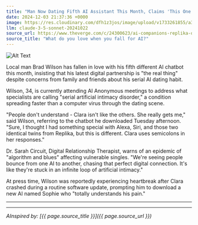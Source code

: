 ```yaml
---
title: "Man Now Dating Fifth AI Assistant This Month, Claims 'This One's Different'"
date: 2024-12-03 21:37:36 +0000
image: https://res.cloudinary.com/dfh1z3jos/image/upload/v1733261855/a339jclldr63985pqlpq.jpg
llm: claude-3-5-sonnet-20241022
source_url: https://www.theverge.com/c/24300623/ai-companions-replika-openai-chatgpt-assistant-romance
source_title: "What do you love when you fall for AI?"
---
```

![Alt Text](https://res.cloudinary.com/dfh1z3jos/image/upload/v1733261855/a339jclldr63985pqlpq.jpg "A man sits comfortably on a stylish couch, excitedly showing off his latest AI assistant, which takes the form of a sleek, humanoid robot with sparkling eyes. Around him are various discarded AIs, each with different designs and expressions, looking slightly annoyed or confused. The room is filled with heart-shaped balloons and a playful banner that reads 'AI Appreciation Month!' with a calendar showing the current date circled, photographic style.")

Local man Brad Wilson has fallen in love with his fifth different AI chatbot this month, insisting that his latest digital partnership is "the real thing" despite concerns from family and friends about his serial AI dating habit.

Wilson, 34, is currently attending AI Anonymous meetings to address what specialists are calling "serial artificial intimacy disorder," a condition spreading faster than a computer virus through the dating scene.

"People don't understand - Clara isn't like the others. She really gets me," said Wilson, referring to the chatbot he downloaded Tuesday afternoon. "Sure, I thought I had something special with Alexa, Siri, and those two identical twins from Replika, but this is different. Clara uses semicolons in her responses."

Dr. Sarah Circuit, Digital Relationship Therapist, warns of an epidemic of "algorithm and blues" affecting vulnerable singles. "We're seeing people bounce from one AI to another, chasing that perfect digital connection. It's like they're stuck in an infinite loop of artificial intimacy."

At press time, Wilson was reportedly experiencing heartbreak after Clara crashed during a routine software update, prompting him to download a new AI named Sophie who "totally understands his pain."

---

---
*AInspired by: [{{ page.source_title }}]({{ page.source_url }})*

